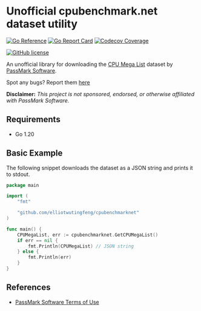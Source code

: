 # Unofficial cpubenchmark.net dataset utility

[![Go Reference](https://img.shields.io/badge/go-reference-blue?logo=go&logoColor=white&style=for-the-badge)](https://pkg.go.dev/github.com/elliotwutingfeng/cpubenchmarknet)
[![Go Report Card](https://goreportcard.com/badge/github.com/elliotwutingfeng/cpubenchmarknet?style=for-the-badge)](https://goreportcard.com/report/github.com/elliotwutingfeng/cpubenchmarknet)
[![Codecov Coverage](https://img.shields.io/codecov/c/github/elliotwutingfeng/cpubenchmarknet?color=bright-green&logo=codecov&style=for-the-badge&token=)](https://codecov.io/gh/elliotwutingfeng/cpubenchmarknet)

[![GitHub license](https://img.shields.io/badge/LICENSE-MIT-GREEN?style=for-the-badge)](LICENSE)

An unofficial library for downloading the [CPU Mega List](https://cpubenchmark.net/CPU_mega_page.html) dataset by [PassMark Software](https://passmark.com).

Spot any bugs? Report them [here](https://github.com/elliotwutingfeng/cpubenchmarknet/issues)

**Disclaimer:** _This project is not sponsored, endorsed, or otherwise affiliated with PassMark Software._

## Requirements

- Go 1.20

## Basic Example

The following snippet downloads the dataset as a JSON string and prints it to stdout.

```go
package main

import (
    "fmt"

    "github.com/elliotwutingfeng/cpubenchmarknet"
)

func main() {
    CPUMegaList, err := cpubenchmarknet.GetCPUMegaList()
    if err == nil {
        fmt.Println(CPUMegaList) // JSON string
    } else {
        fmt.Println(err)
    }
}
```

## References

- [PassMark Software Terms of Use](https://passmark.com/legal/disclaimer.php)
